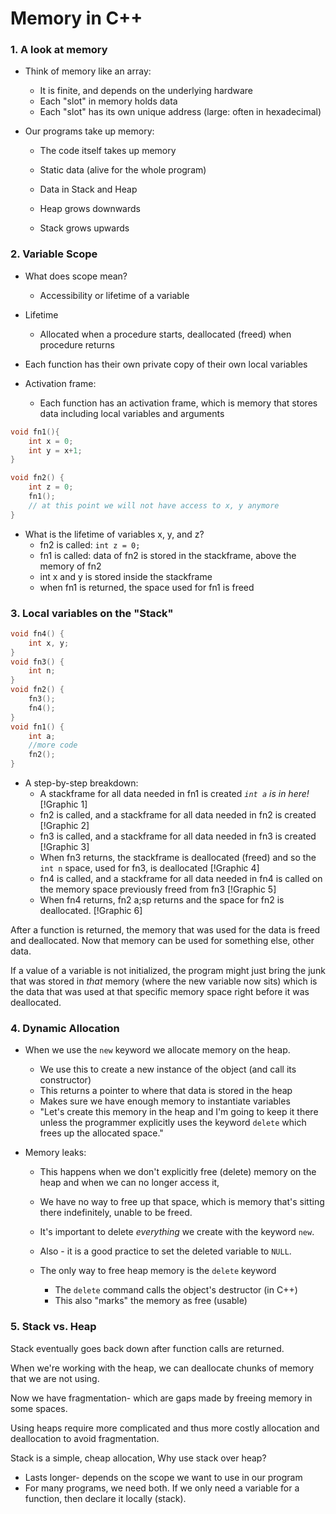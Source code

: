 # Memory in C++

### 1. A look at memory
  * Think of memory like an array:
	* It is finite, and depends on the underlying hardware
	* Each "slot" in memory holds data
	* Each "slot" has its own unique address (large: often in hexadecimal)
	
  * Our programs take up memory: 
	* The code itself takes up memory
	* Static data (alive for the whole program)
	* Data in Stack and Heap

	* Heap grows downwards
	* Stack grows upwards
	
### 2. Variable Scope
  * What does scope mean?
	* Accessibility or lifetime of a variable

  * Lifetime 
	* Allocated when a procedure starts, deallocated (freed) when procedure returns
	
  * Each function has their own private copy of their own local variables
  
  * Activation frame:
	* Each function has an activation frame, which is memory that stores data including local variables and arguments
	
```cpp
void fn1(){
	int x = 0;
	int y = x+1;
}

void fn2() {
	int z = 0;
	fn1(); 
	// at this point we will not have access to x, y anymore
}
```

  * What is the lifetime of variables x, y, and z?
    * fn2 is called: `int z = 0;`
	* fn1 is called: data of fn2 is stored in the stackframe, above the memory of fn2
	* int x and y is stored inside the stackframe
	* when fn1 is returned, the space used for fn1 is freed
	
### 3. Local variables on the "Stack"

```cpp
void fn4() {
	int x, y;
}
void fn3() {
	int n;
}
void fn2() {
	fn3();
	fn4();
}
void fn1() {
	int a;
	//more code
	fn2();
}
```

  * A step-by-step breakdown:
    * A stackframe for all data needed in fn1 is created
	  *`int a` is in here!*
	[!Graphic 1]
	* fn2 is called, and a stackframe for all data needed in fn2 is created
	[!Graphic 2]
	* fn3 is called, and a stackframe for all data needed in fn3 is created
	[!Graphic 3]
	* When fn3 returns, the stackframe is deallocated (freed) and so the `int n` space, used for fn3, is deallocated
	[!Graphic 4]
	* fn4 is called, and a stackframe for all data needed in fn4 is called on the memory space previously freed from fn3
	[!Graphic 5]
	* When fn4 returns, fn2 a;sp returns and the space for fn2 is deallocated.
	[!Graphic 6]

After a function is returned, the memory that was used for the data is freed and deallocated. Now that memory can be used for something else, other data.

If a value of a variable is not initialized, the program might just bring the junk that was stored in *that* memory (where the new variable now sits) which is the data that was used at that specific memory space right before it was deallocated.

### 4. Dynamic Allocation

  * When we use the `new` keyword we allocate memory on the heap.
    * We use this to create a new instance of the object (and call its constructor)
	* This returns a pointer to where that data is stored in the heap
	* Makes sure we have enough memory to instantiate variables
	* "Let's create this memory in the heap and I'm going to keep it there unless the programmer explicitly uses the keyword `delete` which frees up the allocated space."

* Memory leaks: 
	* This happens when we don't explicitly free (delete) memory on the heap and when we can no longer access it,
	* We have no way to free up that space, which is memory that's sitting there indefinitely, unable to be freed.
	* It's important to delete *everything* we create with the keyword `new`.
	* Also - it is a good practice to set the deleted variable to `NULL`.

  * The only way to free heap memory is the `delete` keyword
    * The `delete` command calls the object's destructor (in C++)
	* This also "marks" the memory as free (usable)


###  5. Stack vs. Heap

Stack eventually goes back down after function calls are returned.

When we're working with the heap, we can deallocate chunks of memory that we are not using.

Now we have fragmentation- which are gaps made by freeing memory in some spaces.

  Using heaps require more complicated and thus more costly allocation and deallocation to avoid fragmentation.


Stack is a simple, cheap allocation, Why use stack over heap?
  * Lasts longer- depends on the scope we want to use in our program
  * For many programs, we need both. If we only need a variable for a function, then declare it locally (stack).